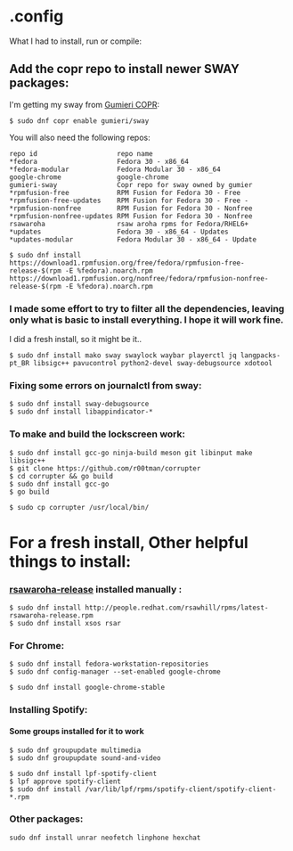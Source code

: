 # .config 

What I had to install, run or compile:

## Add the copr repo to install newer SWAY packages:
I'm getting my sway from [Gumieri COPR](https://copr.fedorainfracloud.org/coprs/gumieri/sway/):
```
$ sudo dnf copr enable gumieri/sway
```
You will also need the following repos:
```
repo id                    repo name                          
*fedora                    Fedora 30 - x86_64
*fedora-modular            Fedora Modular 30 - x86_64
google-chrome              google-chrome          
gumieri-sway               Copr repo for sway owned by gumier
*rpmfusion-free            RPM Fusion for Fedora 30 - Free   
*rpmfusion-free-updates    RPM Fusion for Fedora 30 - Free - 
*rpmfusion-nonfree         RPM Fusion for Fedora 30 - Nonfree
*rpmfusion-nonfree-updates RPM Fusion for Fedora 30 - Nonfree
rsawaroha                  rsaw aroha rpms for Fedora/RHEL6+ 
*updates                   Fedora 30 - x86_64 - Updates      
*updates-modular           Fedora Modular 30 - x86_64 - Update
```
```
$ sudo dnf install https://download1.rpmfusion.org/free/fedora/rpmfusion-free-release-$(rpm -E %fedora).noarch.rpm https://download1.rpmfusion.org/nonfree/fedora/rpmfusion-nonfree-release-$(rpm -E %fedora).noarch.rpm
```
### I made some effort to try to filter all the dependencies, leaving only what is basic to install everything. I hope it will work fine.
  I did a fresh install, so it might be it..

```
$ sudo dnf install mako sway swaylock waybar playerctl jq langpacks-pt_BR libsigc++ pavucontrol python2-devel sway-debugsource xdotool
```
### Fixing some errors on journalctl from sway:
```
$ sudo dnf install sway-debugsource
$ sudo dnf install libappindicator-*
```
### To make and build the lockscreen work:
```
$ sudo dnf install gcc-go ninja-build meson git libinput make libsigc++
$ git clone https://github.com/r00tman/corrupter
$ cd corrupter && go build
$ sudo dnf install gcc-go
$ go build

$ sudo cp corrupter /usr/local/bin/
```
# For a fresh install, Other helpful things to install:

### [rsawaroha-release](https://github.com/ryran/xsos) installed manually : 
```
$ sudo dnf install http://people.redhat.com/rsawhill/rpms/latest-rsawaroha-release.rpm
$ sudo dnf install xsos rsar
```
### For Chrome:
```
$ sudo dnf install fedora-workstation-repositories
$ sudo dnf config-manager --set-enabled google-chrome

$ sudo dnf install google-chrome-stable
```
### Installing Spotify:
#### Some groups installed for it to work
```
$ sudo dnf groupupdate multimedia
$ sudo dnf groupupdate sound-and-video
```
```
$ sudo dnf install lpf-spotify-client
$ lpf approve spotify-client
$ sudo dnf install /var/lib/lpf/rpms/spotify-client/spotify-client-*.rpm
```
### Other packages:
```
sudo dnf install unrar neofetch linphone hexchat 
```
